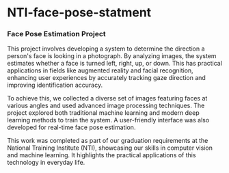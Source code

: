 # NTI-face-pose-statment
### Face Pose Estimation Project

This project involves developing a system to determine the direction a person's face is looking in a photograph. By analyzing images, the system estimates whether a face is turned left, right, up, or down. This has practical applications in fields like augmented reality and facial recognition, enhancing user experiences by accurately tracking gaze direction and improving identification accuracy.

To achieve this, we collected a diverse set of images featuring faces at various angles and used advanced image processing techniques. The project explored both traditional machine learning and modern deep learning methods to train the system. A user-friendly interface was also developed for real-time face pose estimation.

This work was completed as part of our graduation requirements at the National Training Institute (NTI), showcasing our skills in computer vision and machine learning. It highlights the practical applications of this technology in everyday life.
